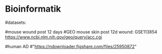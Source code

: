 # Bioinformatik

#datasets:

#mouse wound post 12 days
#GEO mouse skin post 12d wound: GSE113854 https://www.ncbi.nlm.nih.gov/geo/query/acc.cgi

#human AD 
#"https://ndownloader.figshare.com/files/25950872"
